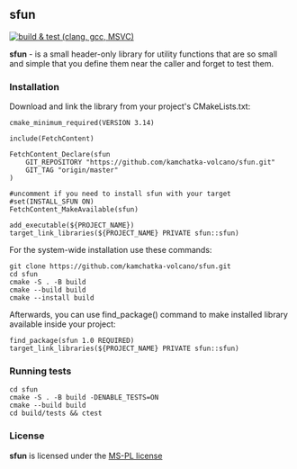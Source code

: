 ## sfun
[![build & test (clang, gcc, MSVC)](https://github.com/kamchatka-volcano/sfun/actions/workflows/build_and_test.yml/badge.svg?branch=master)](https://github.com/kamchatka-volcano/sfun/actions/workflows/build_and_test.yml)

**sfun** - is a small header-only library for utility functions that are so small and simple that you define them near the caller and forget to test them.


### Installation

Download and link the library from your project's CMakeLists.txt:
```
cmake_minimum_required(VERSION 3.14)

include(FetchContent)

FetchContent_Declare(sfun
    GIT_REPOSITORY "https://github.com/kamchatka-volcano/sfun.git"
    GIT_TAG "origin/master"
)

#uncomment if you need to install sfun with your target
#set(INSTALL_SFUN ON)
FetchContent_MakeAvailable(sfun)

add_executable(${PROJECT_NAME})
target_link_libraries(${PROJECT_NAME} PRIVATE sfun::sfun)
```

For the system-wide installation use these commands:
```
git clone https://github.com/kamchatka-volcano/sfun.git
cd sfun
cmake -S . -B build
cmake --build build
cmake --install build
```

Afterwards, you can use find_package() command to make installed library available inside your project:
```
find_package(sfun 1.0 REQUIRED)
target_link_libraries(${PROJECT_NAME} PRIVATE sfun::sfun)
```


### Running tests
```
cd sfun
cmake -S . -B build -DENABLE_TESTS=ON
cmake --build build
cd build/tests && ctest
```

### License
**sfun** is licensed under the [MS-PL license](/LICENSE.md)  
